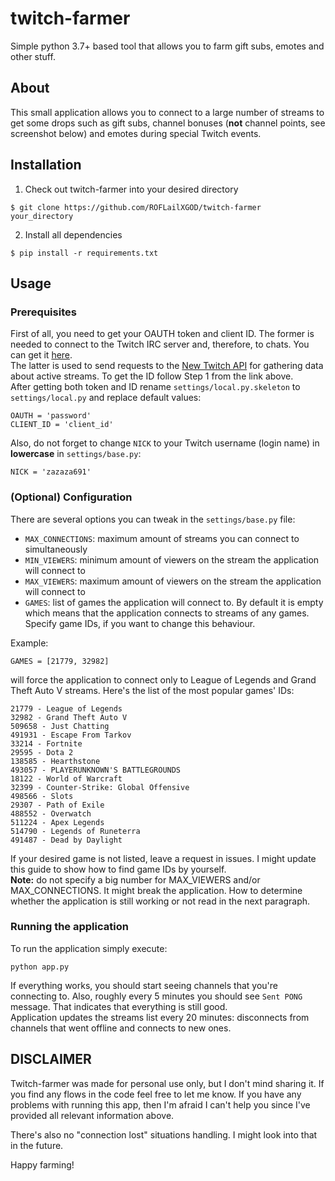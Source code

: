 
# twitch-farmer

Simple python 3.7+ based tool that allows you to farm gift subs, emotes and other stuff.
## About
This small application allows you to connect to a large number of streams to get some drops such as gift subs, channel bonuses (**not** channel points, see screenshot below) and emotes during special Twitch events.

## Installation

1. Check out twitch-farmer into your desired directory
```
$ git clone https://github.com/ROFLailXGOD/twitch-farmer your_directory
```
2. Install all dependencies
```
$ pip install -r requirements.txt
```
## Usage
### Prerequisites
First of all, you need to get your OAUTH token and client ID. The former is needed to connect to the Twitch IRC server and, therefore, to chats. You can get it [here](https://twitchapps.com/tmi/).  
The latter is used to send requests to the [New Twitch API](https://dev.twitch.tv/docs/api/) for gathering data about active streams. To get the ID follow Step 1 from the link above.  
After getting both token and ID rename `settings/local.py.skeleton` to `settings/local.py` and replace default values:
```
OAUTH = 'password'
CLIENT_ID = 'client_id'
```
Also, do not forget to change `NICK` to your Twitch username (login name) in **lowercase** in `settings/base.py`:
```
NICK = 'zazaza691'
```
### (Optional) Configuration
There are several options you can tweak in the `settings/base.py` file:
* `MAX_CONNECTIONS`: maximum amount of streams you can connect to simultaneously
* `MIN_VIEWERS`: minimum amount of viewers on the stream the application will connect to
* `MAX_VIEWERS`: maximum amount of viewers on the stream the application will connect to
* `GAMES`: list of games the application will connect to. By default it is empty which means that the application connects to streams of any games. Specify game IDs, if you want to change this behaviour.  

Example:
```
GAMES = [21779, 32982]
```
will force the application to connect only to League of Legends and Grand Theft Auto V streams. Here's the list of the most popular games' IDs:
```
21779 - League of Legends
32982 - Grand Theft Auto V
509658 - Just Chatting
491931 - Escape From Tarkov
33214 - Fortnite
29595 - Dota 2
138585 - Hearthstone
493057 - PLAYERUNKNOWN'S BATTLEGROUNDS
18122 - World of Warcraft
32399 - Counter-Strike: Global Offensive
498566 - Slots
29307 - Path of Exile
488552 - Overwatch
511224 - Apex Legends
514790 - Legends of Runeterra
491487 - Dead by Daylight
```
If your desired game is not listed, leave a request in issues. I might update this guide to show how to find game IDs by yourself.  
**Note:** do not specify a big number for MAX_VIEWERS and/or MAX_CONNECTIONS. It might break the application. How to determine whether the application is still working or not read in the next paragraph.

### Running the application
To run the application simply execute:
```
python app.py
```
If everything works, you should start seeing channels that you're connecting to. Also, roughly every 5 minutes you should see `Sent PONG` message. That indicates that everything is still good.  
Application updates the streams list every 20 minutes: disconnects from channels that went offline and connects to new ones.
## DISCLAIMER
Twitch-farmer was made for personal use only, but I don't mind sharing it. If you find any flows in the code feel free to let me know. If you have any problems with running this app, then I'm afraid I can't help you since I've provided all relevant information above.  

There's also no "connection lost" situations handling. I might look into that in the future.

Happy farming!
